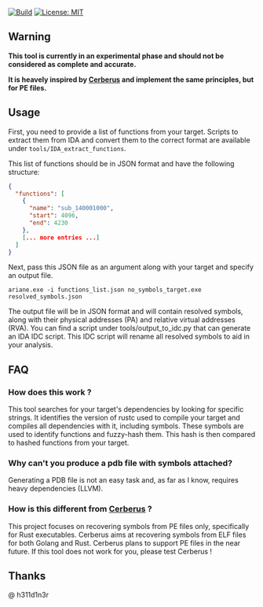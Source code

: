 [![Build](https://github.com/N0fix/Ariane/actions/workflows/build.yml/badge.svg?branch=master)](https://github.com/N0fix/Ariane/actions/workflows/build.yml)
[![License: MIT](https://img.shields.io/badge/License-MIT-yellow.svg)](https://opensource.org/licenses/MIT)


## Warning

**This tool is currently in an experimental phase and should not be considered as complete and accurate.**

**It is heavely inspired by [Cerberus](https://github.com/h311d1n3r/Cerberus/tree/main) and implement the same principles, but for PE files.**

## Usage

First, you need to provide a list of functions from your target. Scripts to extract them from IDA and convert them to the correct format are available under `tools/IDA_extract_functions`.

This list of functions should be in JSON format and have the following structure:

```json
{
  "functions": [
    {
      "name": "sub_140001000",
      "start": 4096,
      "end": 4230
    },
    [... more entries ...]
  ]
}
```

Next, pass this JSON file as an argument along with your target and specify an output file.

```
ariane.exe -i functions_list.json no_symbols_target.exe resolved_symbols.json
```

The output file will be in JSON format and will contain resolved symbols, along with their physical addresses (PA) and relative virtual addresses (RVA). You can find a script under tools/output_to_idc.py that can generate an IDA IDC script. This IDC script will rename all resolved symbols to aid in your analysis.

## FAQ

### How does this work ?

This tool searches for your target's dependencies by looking for specific strings. It identifies the version of rustc used to compile your target and compiles all dependencies with it, including symbols. These symbols are used to identify functions and fuzzy-hash them. This hash is then compared to hashed functions from your target.

### Why can't you produce a pdb file with symbols attached?

Generating a PDB file is not an easy task and, as far as I know, requires heavy dependencies (LLVM).

### How is this different from [Cerberus](https://github.com/h311d1n3r/Cerberus/tree/main) ?

This project focuses on recovering symbols from PE files only, specifically for Rust executables. Cerberus aims at recovering symbols from ELF files for both Golang and Rust. Cerberus plans to support PE files in the near future. If this tool does not work for you, please test Cerberus !


## Thanks

@ h311d1n3r
